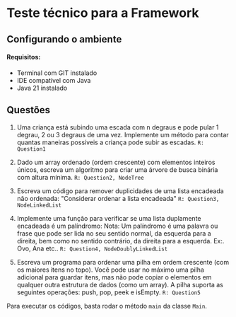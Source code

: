 # Teste técnico para a Framework

## Configurando o ambiente

#### Requisitos:
- Terminal com GIT instalado
- IDE compatível com Java
- Java 21 instalado

## Questões

1) Uma criança está subindo uma escada com n degraus e pode pular 1 degrau, 2 ou 3 degraus de uma vez.
Implemente um método para contar quantas maneiras possíveis a criança pode subir as escadas.
`R: Question1`

2) Dado um array ordenado (ordem crescente) com elementos inteiros únicos, escreva um algoritmo para criar uma árvore de busca binária com altura mínima.
`R: Question2, NodeTree`

3) Escreva um código para remover duplicidades de uma lista encadeada não ordenada:
"Considerar ordenar a lista encadeada"
`R: Question3, NodeLinkedList`

4) Implemente uma função para verificar se uma lista duplamente encadeada é um palíndromo:
Nota: Um palíndromo é uma palavra ou frase que pode ser lida no seu sentido normal, da esquerda para a direita, bem como no sentido contrário, da direita para a esquerda.
Ex:. Ovo, Ana etc..
`R: Question4, NodeDoublyLinkedList`

5) Escreva um programa para ordenar uma pilha em ordem crescente (com os maiores itens no topo).
Você pode usar no máximo uma pilha adicional para guardar itens, mas não pode copiar o elementos em qualquer outra estrutura de dados (como um array).
A pilha suporta as seguintes operações: push, pop, peek e isEmpty.
`R: Question5`

Para executar os códigos, basta rodar o método `main` da classe `Main`.
